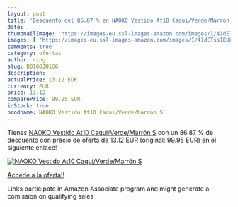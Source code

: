 ```yaml
---
layout: post
title: 'Descuento del 86.87 % en NAOKO Vestido At10 Caqui/Verde/Marrón S'
date: 
thumbnailImage: 'https://images-eu.ssl-images-amazon.com/images/I/41dETss1EUL._SL200_.jpg'
images: [ 'https://images-eu.ssl-images-amazon.com/images/I/41dETss1EUL._SL200_.jpg' ]
comments: true
category: ofertas
author: ring
slug: B016OJH1GG
description:
actualPrice: 13.12 EUR
currency: EUR
price: 13.12
comparePrice: 99.95 EUR
inStock: true
prodname: NAOKO Vestido At10 Caqui/Verde/Marrón S
---
```


Tienes [NAOKO Vestido At10 Caqui/Verde/Marrón S](https://www.amazon.es/dp/B016OJH1GG/?tag=tolees-21) con un 86.87 % de descuento con precio de oferta de 13.12 EUR (original: 99.95 EUR) en el siguiente enlace!

[![NAOKO Vestido At10 Caqui/Verde/Marrón S](https://images-eu.ssl-images-amazon.com/images/I/41dETss1EUL._SL200_.jpg)](https://www.amazon.es/dp/B016OJH1GG/?tag=tolees-21)

[Accede a la oferta!!](https://www.amazon.es/dp/B016OJH1GG/?tag=tolees-21)

Links participate in Amazon Associate program and might generate a comission on qualifying sales


